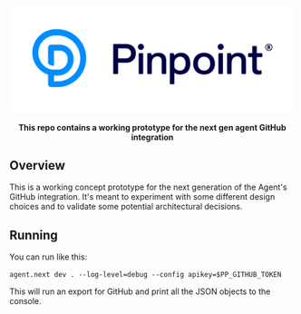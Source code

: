 <div align="center">
	<img width="500" src=".github/logo.svg" alt="pinpt-logo">
</div>

<p align="center" color="#6a737d">
	<strong>This repo contains a working prototype for the next gen agent GitHub integration</strong>
</p>


## Overview

This is a working concept prototype for the next generation of the Agent's GitHub integration.  It's meant to experiment with some different design choices and to validate some potential architectural decisions.

## Running

You can run like this:

```
agent.next dev . --log-level=debug --config apikey=$PP_GITHUB_TOKEN
```

This will run an export for GitHub and print all the JSON objects to the console.
